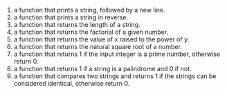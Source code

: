 1. a function that prints a string, followed by a new line.
2. a function that prints a string in reverse.
3. a function that returns the length of a string.
4. a function that returns the factorial of a given number.
5. a function that returns the value of x raised to the power of y.
6. a function that returns the natural square root of a number.
7. a function that returns 1 if the input integer is a prime number, otherwise return 0.
8. a function that returns 1 if a string is a palindrome and 0 if not.
9. a function that compares two strings and returns 1 if the strings can be considered identical, otherwise return 0.

